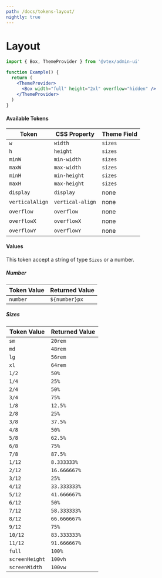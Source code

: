 ```yaml
---
path: /docs/tokens-layout/
nightly: true
---
```


# Layout

```jsx
import { Box, ThemeProvider } from '@vtex/admin-ui'

function Example() {
  return (
    <ThemeProvider>
      <Box width="full" height="2xl" overflow="hidden" />
    </ThemeProvider>
  )
}
```

#### Available Tokens

| Token           | CSS Property     | Theme Field |
| --------------- | ---------------- | ----------- |
| `w`             | `width`          | `sizes`     |
| `h`             | `height`         | `sizes`     |
| `minW`          | `min-width`      | `sizes`     |
| `maxW`          | `max-width`      | `sizes`     |
| `minH`          | `min-height`     | `sizes`     |
| `maxH`          | `max-height`     | `sizes`     |
| `display`       | `display`        | none        |
| `verticalAlign` | `vertical-align` | none        |
| `overflow`      | `overflow`       | none        |
| `overflowX`     | `overflowX`      | none        |
| `overflowY`     | `overflowY`      | none        |

#### Values

This token accept a string of type `Sizes` or a number.

##### Number

| Token Value | Returned Value |
| ----------- | -------------- |
| `number`    | `${number}px`  |

##### Sizes

| Token Value    | Returned Value |
| -------------- | -------------- |
| `sm`           | `20rem`        |
| `md`           | `48rem`        |
| `lg`           | `56rem`        |
| `xl`           | `64rem`        |
| `1/2`          | `50%`          |
| `1/4`          | `25%`          |
| `2/4`          | `50%`          |
| `3/4`          | `75%`          |
| `1/8`          | `12.5%`        |
| `2/8`          | `25%`          |
| `3/8`          | `37.5%`        |
| `4/8`          | `50%`          |
| `5/8`          | `62.5%`        |
| `6/8`          | `75%`          |
| `7/8`          | `87.5%`        |
| `1/12`         | `8.333333%`    |
| `2/12`         | `16.666667%`   |
| `3/12`         | `25%`          |
| `4/12`         | `33.333333%`   |
| `5/12`         | `41.666667%`   |
| `6/12`         | `50%`          |
| `7/12`         | `58.333333%`   |
| `8/12`         | `66.666667%`   |
| `9/12`         | `75%`          |
| `10/12`        | `83.333333%`   |
| `11/12`        | `91.666667%`   |
| `full`         | `100%`         |
| `screenHeight` | `100vh`        |
| `screenWidth`  | `100vw`        |
